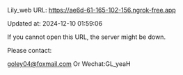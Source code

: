 Lily_web URL: https://ae6d-61-165-102-156.ngrok-free.app

Updated at: 2024-12-10 01:59:06

If you cannot open this URL, the server might be down.

Please contact: 

goley04@foxmail.com Or Wechat:GL_yeaH